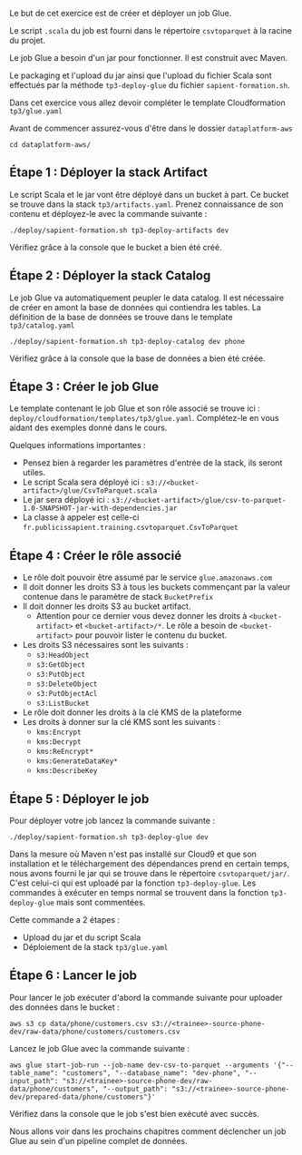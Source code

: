 
Le but de cet exercice est de créer et déployer un job Glue.

Le script `.scala` du job est fourni dans le répertoire `csvtoparquet` à la racine du projet.

Le job Glue a besoin d'un jar pour fonctionner. Il est construit avec Maven. 

Le packaging et l'upload du jar ainsi que l'upload du fichier Scala sont effectués par la méthode `tp3-deploy-glue` du fichier `sapient-formation.sh`.

Dans cet exercice vous allez devoir compléter le template Cloudformation `tp3/glue.yaml`


Avant de commencer assurez-vous d'être dans le dossier `dataplatform-aws` 
```shell
cd dataplatform-aws/
```

## Étape 1 : Déployer la stack Artifact
Le script Scala et le jar vont être déployé dans un bucket à part. Ce bucket se trouve dans la stack `tp3/artifacts.yaml`.
Prenez connaissance de son contenu et déployez-le avec la commande suivante :

```shell
./deploy/sapient-formation.sh tp3-deploy-artifacts dev
```
Vérifiez grâce à la console que le bucket a bien été créé.

## Étape 2 : Déployer la stack Catalog
Le job Glue va automatiquement peupler le data catalog. Il est nécessaire de créer en amont la base de données qui contiendra les tables.
La définition de la base de données se trouve dans le template `tp3/catalog.yaml`

```shell
./deploy/sapient-formation.sh tp3-deploy-catalog dev phone
```

Vérifiez grâce à la console que la base de données a bien été créée.

## Étape 3 : Créer le job Glue
Le template contenant le job Glue et son rôle associé se trouve ici : `deploy/cloudformation/templates/tp3/glue.yaml`.
Complétez-le en vous aidant des exemples donné dans le cours.

Quelques informations importantes : 
* Pensez bien à regarder les paramètres d'entrée de la stack, ils seront utiles.
* Le script Scala sera déployé ici : `s3://<bucket-artifact>/glue/CsvToParquet.scala`
* Le jar sera déployé ici : `s3://<bucket-artifact>/glue/csv-to-parquet-1.0-SNAPSHOT-jar-with-dependencies.jar`
* La classe à appeler est celle-ci `fr.publicissapient.training.csvtoparquet.CsvToParquet`

## Étape 4 : Créer le rôle associé
* Le rôle doit pouvoir être assumé par le service `glue.amazonaws.com`
* Il doit donner les droits S3 à tous les buckets commençant par la valeur contenue dans le paramètre de stack `BucketPrefix`
* Il doit donner les droits S3 au bucket artifact.
  * Attention pour ce dernier vous devez donner les droits à `<bucket-artifact>` et `<bucket-artifact>/*`. Le rôle a besoin de `<bucket-artifact>` pour pouvoir lister le contenu du bucket.
* Les droits S3 nécessaires sont les suivants : 
  * `s3:HeadObject`
  * `s3:GetObject`
  * `s3:PutObject`
  * `s3:DeleteObject`
  * `s3:PutObjectAcl`
  * `s3:ListBucket`
* Le rôle doit donner les droits à la clé KMS de la plateforme
* Les droits à donner sur la clé KMS sont les suivants :
  * `kms:Encrypt`
  * `kms:Decrypt`
  * `kms:ReEncrypt*`
  * `kms:GenerateDataKey*`
  * `kms:DescribeKey`
  
## Étape 5 : Déployer le job
Pour déployer votre job lancez la commande suivante : 
```shell
./deploy/sapient-formation.sh tp3-deploy-glue dev
```
Dans la mesure où Maven n'est pas installé sur Cloud9 et que son installation et le téléchargement des dépendances prend en certain temps, 
nous avons fourni le jar qui se trouve dans le répertoire `csvtoparquet/jar/`. C'est celui-ci qui est uploadé par la fonction `tp3-deploy-glue`.
Les commandes à exécuter en temps normal se trouvent dans la fonction `tp3-deploy-glue` mais sont commentées.

Cette commande a 2 étapes : 
* Upload du jar et du script Scala
* Déploiement de la stack `tp3/glue.yaml`


## Étape 6 : Lancer le job
Pour lancer le job exécuter d'abord la commande suivante pour uploader des données dans le bucket : 
```shell
aws s3 cp data/phone/customers.csv s3://<trainee>-source-phone-dev/raw-data/phone/customers/customers.csv
```

Lancez le job Glue avec la commande suivante : 
```shell
aws glue start-job-run --job-name dev-csv-to-parquet --arguments '{"--table_name": "customers", "--database_name": "dev-phone", "--input_path": "s3://<trainee>-source-phone-dev/raw-data/phone/customers", "--output_path": "s3://<trainee>-source-phone-dev/prepared-data/phone/customers"}'
```

Vérifiez dans la console que le job s'est bien exécuté avec succès.

Nous allons voir dans les prochains chapitres comment déclencher un job Glue au sein d'un pipeline complet de données.